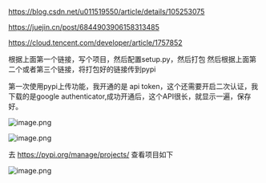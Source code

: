 https://blog.csdn.net/u011519550/article/details/105253075

https://juejin.cn/post/6844903906158313485

https://cloud.tencent.com/developer/article/1757852

根据上面第一个链接，写个项目，然后配置setup.py，然后打包
然后根据上面第二个或者第三个链接，将打包好的链接传到pypi

第一次使用pypi上传功能，我开通的是 api token，这个还需要开启二次认证，我下载的是google authenticator,成功开通后，这个API很长，就显示一遍，保存好。



![image.png](https://gitee.com/hxc8/images10/raw/master/img/202409111759763.png)

![image.png](https://gitee.com/hxc8/images10/raw/master/img/202409111801071.png)


去 https://pypi.org/manage/projects/  查看项目如下

![image.png](https://gitee.com/hxc8/images10/raw/master/img/202409111803526.png)


